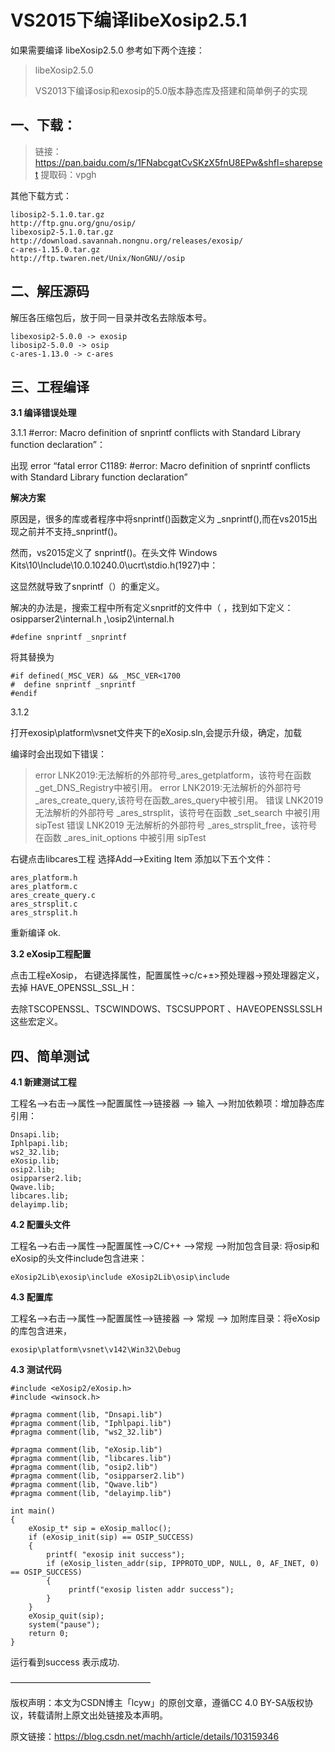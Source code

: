 # VS2015下编译libeXosip2.5.1 #

如果需要编译 libeXosip2.5.0 参考如下两个连接：

> libeXosip2.5.0
> 
> VS2013下编译osip和exosip的5.0版本静态库及搭建和简单例子的实现

## 一、下载： ##

> 链接：https://pan.baidu.com/s/1FNabcgatCvSKzX5fnU8EPw&shfl=sharepset
> 提取码：vpgh

其他下载方式：

```
libosip2-5.1.0.tar.gz
http://ftp.gnu.org/gnu/osip/
libexosip2-5.1.0.tar.gz
http://download.savannah.nongnu.org/releases/exosip/
c-ares-1.15.0.tar.gz
http://ftp.twaren.net/Unix/NonGNU//osip
```

## 二、解压源码 ##

解压各压缩包后，放于同一目录并改名去除版本号。

```
libexosip2-5.0.0 -> exosip
libosip2-5.0.0 -> osip
c-ares-1.13.0 -> c-ares
```

## 三、工程编译 ##

**3.1   编译错误处理**

3.1.1  #error: Macro definition of snprintf conflicts with Standard Library function declaration”：

出现 error “fatal error C1189: #error: Macro definition of snprintf conflicts with Standard Library function declaration”

**解决方案**

原因是，很多的库或者程序中将snprintf()函数定义为 _snprintf(),而在vs2015出现之前并不支持_snprintf()。

然而，vs2015定义了 snprintf()。在头文件 Windows Kits\10\Include\10.0.10240.0\ucrt\stdio.h(1927)中：

这显然就导致了snprintf（）的重定义。

解决的办法是，搜索工程中所有定义snpritf的文件中（ ，找到如下定义：osipparser2\internal.h ,\osip2\internal.h

	#define snprintf _snprintf

将其替换为

```
#if defined(_MSC_VER) && _MSC_VER<1700 
#  define snprintf _snprintf
#endif
```

3.1.2

打开exosip\platform\vsnet文件夹下的eXosip.sln,会提示升级，确定，加载

编译时会出现如下错误：

> error LNK2019:无法解析的外部符号_ares_getplatform，该符号在函数_get_DNS_Registry中被引用。 error LNK2019:无法解析的外部符号_ares_create_query,该符号在函数_ares_query中被引用。 错误 LNK2019 无法解析的外部符号 _ares_strsplit，该符号在函数 _set_search 中被引用 sipTest 错误 LNK2019 无法解析的外部符号 _ares_strsplit_free，该符号在函数 _ares_init_options 中被引用 sipTest

右键点击libcares工程  选择Add-->Exiting Item 添加以下五个文件：

```
ares_platform.h
ares_platform.c
ares_create_query.c
ares_strsplit.c
ares_strsplit.h
```

重新编译 ok.

**3.2 eXosip工程配置**

点击工程eXosip， 右键选择属性，配置属性->c/c+±>预处理器->预处理器定义，去掉 HAVE_OPENSSL_SSL_H：

去除TSCOPENSSL、TSCWINDOWS、TSCSUPPORT 、HAVEOPENSSLSSLH这些宏定义。

 

## 四、简单测试 ##

**4.1  新建测试工程**

工程名–>右击–>属性–>配置属性–>链接器 --> 输入 -->附加依赖项：增加静态库引用：

```
Dnsapi.lib;
Iphlpapi.lib;
ws2_32.lib;
eXosip.lib;
osip2.lib;
osipparser2.lib;
Qwave.lib;
libcares.lib;
delayimp.lib;
```

**4.2   配置头文件**

工程名–>右击–>属性–>配置属性–>C/C++ -->常规 -->附加包含目录: 将osip和eXosip的头文件include包含进来：

	eXosip2Lib\exosip\include eXosip2Lib\osip\include

**4.3  配置库**

工程名–>右击–>属性–>配置属性–>链接器 --> 常规 --> 加附库目录：将eXosip的库包含进来，

	exosip\platform\vsnet\v142\Win32\Debug

**4.3 测试代码**

```
#include <eXosip2/eXosip.h>
#include <winsock.h>
 
#pragma comment(lib, "Dnsapi.lib")
#pragma comment(lib, "Iphlpapi.lib")
#pragma comment(lib, "ws2_32.lib")
 
#pragma comment(lib, "eXosip.lib")
#pragma comment(lib, "libcares.lib") 
#pragma comment(lib, "osip2.lib")
#pragma comment(lib, "osipparser2.lib") 
#pragma comment(lib, "Qwave.lib")
#pragma comment(lib, "delayimp.lib")
 
int main()
{
    eXosip_t* sip = eXosip_malloc();
    if (eXosip_init(sip) == OSIP_SUCCESS)
    {
        printf( "exosip init success");
        if (eXosip_listen_addr(sip, IPPROTO_UDP, NULL, 0, AF_INET, 0) == OSIP_SUCCESS)
        {
             printf("exosip listen addr success");
        }
    }
    eXosip_quit(sip);
    system("pause");
    return 0;
} 
```

运行看到success 表示成功.

————————————————

版权声明：本文为CSDN博主「lcyw」的原创文章，遵循CC 4.0 BY-SA版权协议，转载请附上原文出处链接及本声明。

原文链接：https://blog.csdn.net/machh/article/details/103159346